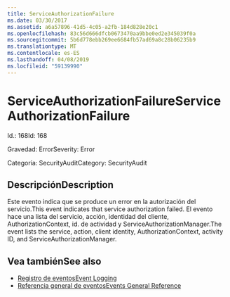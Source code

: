 ```yaml
---
title: ServiceAuthorizationFailure
ms.date: 03/30/2017
ms.assetid: a6a57896-41d5-4c05-a2fb-184d828e20c1
ms.openlocfilehash: 83c56d666dfcb0673470aa9bbe0ed2e345039f0a
ms.sourcegitcommit: 5b6d778ebb269ee6684fb57ad69a8c28b06235b9
ms.translationtype: MT
ms.contentlocale: es-ES
ms.lasthandoff: 04/08/2019
ms.locfileid: "59139990"
---
```

# <a name="serviceauthorizationfailure"></a><span data-ttu-id="81fed-102">ServiceAuthorizationFailure</span><span class="sxs-lookup"><span data-stu-id="81fed-102">ServiceAuthorizationFailure</span></span>
<span data-ttu-id="81fed-103">Id.: 168</span><span class="sxs-lookup"><span data-stu-id="81fed-103">Id: 168</span></span>  
  
 <span data-ttu-id="81fed-104">Gravedad: Error</span><span class="sxs-lookup"><span data-stu-id="81fed-104">Severity: Error</span></span>  
  
 <span data-ttu-id="81fed-105">Categoría: SecurityAudit</span><span class="sxs-lookup"><span data-stu-id="81fed-105">Category: SecurityAudit</span></span>  
  
## <a name="description"></a><span data-ttu-id="81fed-106">Descripción</span><span class="sxs-lookup"><span data-stu-id="81fed-106">Description</span></span>  
 <span data-ttu-id="81fed-107">Este evento indica que se produce un error en la autorización del servicio.</span><span class="sxs-lookup"><span data-stu-id="81fed-107">This event indicates that service authorization failed.</span></span> <span data-ttu-id="81fed-108">El evento hace una lista del servicio, acción, identidad del cliente, AuthorizationContext, id. de actividad y ServiceAuthorizationManager.</span><span class="sxs-lookup"><span data-stu-id="81fed-108">The event lists the service, action, client identity, AuthorizationContext, activity ID, and ServiceAuthorizationManager.</span></span>  
  
## <a name="see-also"></a><span data-ttu-id="81fed-109">Vea también</span><span class="sxs-lookup"><span data-stu-id="81fed-109">See also</span></span>

- [<span data-ttu-id="81fed-110">Registro de eventos</span><span class="sxs-lookup"><span data-stu-id="81fed-110">Event Logging</span></span>](../../../../../docs/framework/wcf/diagnostics/event-logging/index.md)
- [<span data-ttu-id="81fed-111">Referencia general de eventos</span><span class="sxs-lookup"><span data-stu-id="81fed-111">Events General Reference</span></span>](../../../../../docs/framework/wcf/diagnostics/event-logging/events-general-reference.md)

